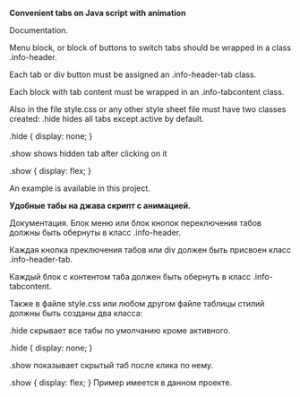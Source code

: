 **Convenient tabs on Java script with animation**

Documentation.

Menu block, or block of buttons to switch tabs should be wrapped in a class .info-header.

Each tab or div button must be assigned an .info-header-tab class.

Each block with tab content must be wrapped in an .info-tabcontent class.

Also in the file style.css or any other style sheet file must have two classes created:
.hide hides all tabs except active by default.

.hide {
    display: none;
}

.show shows hidden tab after clicking on it

.show {
   display: flex;
  }
  
An example is available in this project.

**Удобные табы на джава скрипт с анимацией.**

Документация.
Блок меню или блок кнопок переключения табов должны быть обернуты в класс .info-header.

Каждая кнопка преключения табов или div должен быть присвоен класс .info-header-tab.

Каждый блок с контентом таба должен быть обернуть в класс .info-tabcontent.

Также в файле style.css или любом другом файле таблицы стилий должны быть созданы два класса:

.hide скрывает все табы по умолчанию кроме активного.

.hide {
    display: none;
}

.show показывает скрытый таб после клика по нему.


.show {
   display: flex;
  }
Пример имеется в данном проекте.

